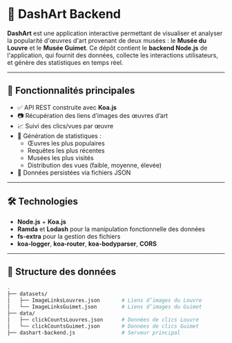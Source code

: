 # 🎨 DashArt Backend

**DashArt** est une application interactive permettant de visualiser et analyser la popularité d'œuvres d'art provenant de deux musées : le **Musée du Louvre** et le **Musée Guimet**. Ce dépôt contient le **backend Node.js** de l'application, qui fournit des données, collecte les interactions utilisateurs, et génère des statistiques en temps réel.

---

## 🚀 Fonctionnalités principales

- ✅ API REST construite avec **Koa.js**
- 📷 Récupération des liens d’images des œuvres d’art
- 📈 Suivi des clics/vues par œuvre
- 🧠 Génération de statistiques :
  - Œuvres les plus populaires
  - Requêtes les plus récentes
  - Musées les plus visités
  - Distribution des vues (faible, moyenne, élevée)
- 💾 Données persistées via fichiers JSON

---

## 🛠️ Technologies

- **Node.js** + **Koa.js**
- **Ramda** et **Lodash** pour la manipulation fonctionnelle des données
- **fs-extra** pour la gestion des fichiers
- **koa-logger**, **koa-router**, **koa-bodyparser**, **CORS**

---

## 📁 Structure des données

```bash
.
├── datasets/
│   ├── ImageLinksLouvres.json       # Liens d’images du Louvre
│   └── ImageLinksGuimet.json        # Liens d’images du Guimet
├── data/
│   ├── clickCountsLouvres.json      # Données de clics Louvre
│   └── clickCountsGuimet.json       # Données de clics Guimet
├── dashart-backend.js               # Serveur principal
